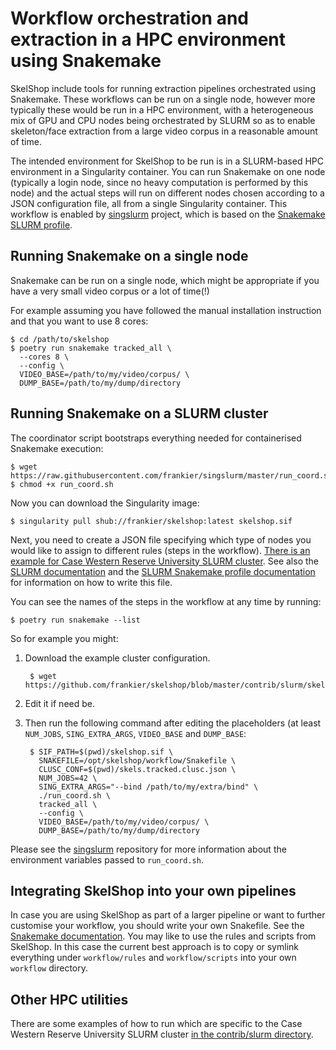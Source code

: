 # Workflow orchestration and extraction in a HPC environment using Snakemake

SkelShop include tools for running extraction pipelines orchestrated using
Snakemake. These workflows can be run on a single node, however more typically
these would be run in a HPC environment, with a heterogeneous mix of GPU and
CPU nodes being orchestrated by SLURM so as to enable skeleton/face extraction
from a large video corpus in a reasonable amount of time.

The intended environment for SkelShop to be run is in a SLURM-based HPC
environment in a Singularity container. You can run Snakemake on one node
(typically a login node, since no heavy computation is performed by this node)
and the actual steps will run on different nodes chosen according to a JSON
configuration file, all from a single Singularity container. This workflow is
enabled by [singslurm](https://github.com/frankier/singslurm) project, which is
based on the [Snakemake SLURM
profile](https://github.com/Snakemake-Profiles/slurm).

## Running Snakemake on a single node

Snakemake can be run on a single node, which might be appropriate if you have
a very small video corpus or a lot of time(!)

For example assuming you have followed the manual installation instruction and
that you want to use 8 cores:

    $ cd /path/to/skelshop
    $ poetry run snakemake tracked_all \
      --cores 8 \
      --config \
      VIDEO_BASE=/path/to/my/video/corpus/ \
      DUMP_BASE=/path/to/my/dump/directory

## Running Snakemake on a SLURM cluster

The coordinator script bootstraps everything needed for containerised Snakemake
execution:

    $ wget https://raw.githubusercontent.com/frankier/singslurm/master/run_coord.sh
    $ chmod +x run_coord.sh

Now you can download the Singularity image:

    $ singularity pull shub://frankier/skelshop:latest skelshop.sif

Next, you need to create a JSON file specifying which type of nodes you would
like to assign to different rules (steps in the workflow). [There is an example
for Case Western Reserve University SLURM
cluster](https://github.com/frankier/skelshop/blob/master/contrib/slurm/skels.tracked.clusc.json).
See also the [SLURM
documentation](https://slurm.schedmd.com/documentation.html) and the [SLURM
Snakemake profile documentation](https://github.com/Snakemake-Profiles/slurm)
for information on how to write this file.

You can see the names of the steps in the workflow at any time by running:

    $ poetry run snakemake --list

So for example you might:

1. Download the example cluster configuration.

        $ wget https://github.com/frankier/skelshop/blob/master/contrib/slurm/skels.tracked.clusc.json

2. Edit it if need be.

3. Then run the following command after editing the placeholders (at least
   `NUM_JOBS`, `SING_EXTRA_ARGS`, `VIDEO_BASE` and `DUMP_BASE`:


        $ SIF_PATH=$(pwd)/skelshop.sif \
          SNAKEFILE=/opt/skelshop/workflow/Snakefile \
          CLUSC_CONF=$(pwd)/skels.tracked.clusc.json \
          NUM_JOBS=42 \
          SING_EXTRA_ARGS="--bind /path/to/my/extra/bind" \
          ./run_coord.sh \
          tracked_all \
          --config \
          VIDEO_BASE=/path/to/my/video/corpus/ \
          DUMP_BASE=/path/to/my/dump/directory


Please see the [singslurm](https://github.com/frankier/singslurm) repository
for more information about the environment variables passed to `run_coord.sh`.

## Integrating SkelShop into your own pipelines

In case you are using SkelShop as part of a larger pipeline or want to further
customise your workflow, you should write your own Snakefile. See the
[Snakemake documentation](https://snakemake.readthedocs.io). You may like to
use the rules and scripts from SkelShop. In this case the current best approach
is to copy or symlink everything under `workflow/rules` and `workflow/scripts`
into your own `workflow` directory.

## Other HPC utilities

There are some examples of how to run which are specific to the Case Western
Reserve University SLURM cluster [in the contrib/slurm
directory](https://github.com/frankier/skelshop/tree/master/contrib/slurm).
